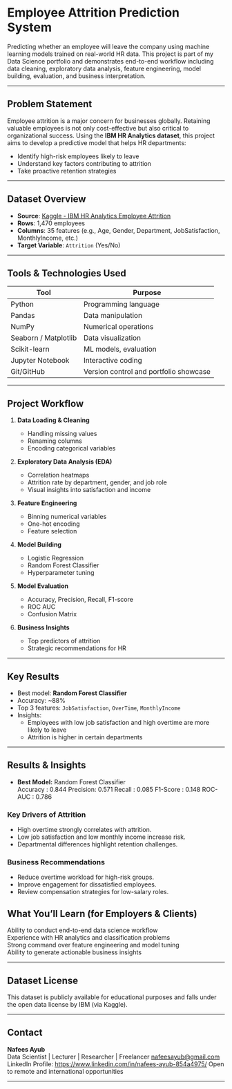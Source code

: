 # Employee Attrition Prediction System

Predicting whether an employee will leave the company using machine learning models trained on real-world HR data. This project is part of my Data Science portfolio and demonstrates end-to-end workflow including data cleaning, exploratory data analysis, feature engineering, model building, evaluation, and business interpretation.

---

## Problem Statement

Employee attrition is a major concern for businesses globally. Retaining valuable employees is not only cost-effective but also critical to organizational success. Using the **IBM HR Analytics dataset**, this project aims to develop a predictive model that helps HR departments:

- Identify high-risk employees likely to leave
- Understand key factors contributing to attrition
- Take proactive retention strategies

---

## Dataset Overview

- **Source**: [Kaggle - IBM HR Analytics Employee Attrition](https://www.kaggle.com/datasets/pavansubhasht/ibm-hr-analytics-attrition-dataset)
- **Rows**: 1,470 employees
- **Columns**: 35 features (e.g., Age, Gender, Department, JobSatisfaction, MonthlyIncome, etc.)
- **Target Variable**: `Attrition` (Yes/No)

---

## Tools & Technologies Used

| Tool | Purpose |
|------|---------|
| Python | Programming language |
| Pandas | Data manipulation |
| NumPy | Numerical operations |
| Seaborn / Matplotlib | Data visualization |
| Scikit-learn | ML models, evaluation |
| Jupyter Notebook | Interactive coding |
| Git/GitHub | Version control and portfolio showcase |

---

## Project Workflow

1. **Data Loading & Cleaning**
   - Handling missing values
   - Renaming columns
   - Encoding categorical variables

2. **Exploratory Data Analysis (EDA)**
   - Correlation heatmaps
   - Attrition rate by department, gender, and job role
   - Visual insights into satisfaction and income

3. **Feature Engineering**
   - Binning numerical variables
   - One-hot encoding
   - Feature selection

4. **Model Building**
   - Logistic Regression
   - Random Forest Classifier
   - Hyperparameter tuning

5. **Model Evaluation**
   - Accuracy, Precision, Recall, F1-score
   - ROC AUC
   - Confusion Matrix

6. **Business Insights**
   - Top predictors of attrition
   - Strategic recommendations for HR

---

## Key Results

- Best model: **Random Forest Classifier**
- Accuracy: ~88%
- Top 3 features: `JobSatisfaction`, `OverTime`, `MonthlyIncome`
- Insights:
  - Employees with low job satisfaction and high overtime are more likely to leave
  - Attrition is higher in certain departments

---



## Results & Insights

- **Best Model:** Random Forest Classifier  
	Accuracy : 0.844
	Precision: 0.571
	Recall   : 0.085
	F1-Score : 0.148
	ROC-AUC  : 0.786  

### Key Drivers of Attrition
- High overtime strongly correlates with attrition.
- Low job satisfaction and low monthly income increase risk.
- Departmental differences highlight retention challenges.

### Business Recommendations
- Reduce overtime workload for high-risk groups.
- Improve engagement for dissatisfied employees.
- Review compensation strategies for low-salary roles.







## What You’ll Learn (for Employers & Clients)

Ability to conduct end-to-end data science workflow  
Experience with HR analytics and classification problems  
Strong command over feature engineering and model tuning  
Ability to generate actionable business insights  

---

## Dataset License

This dataset is publicly available for educational purposes and falls under the open data license by IBM (via Kaggle).

---

## Contact

**Nafees Ayub**  
Data Scientist | Lecturer | Researcher | Freelancer 
nafeesayub@gmail.com  
LinkedIn Profile: https://www.linkedin.com/in/nafees-ayub-854a4975/ 
Open to remote and international opportunities

---

